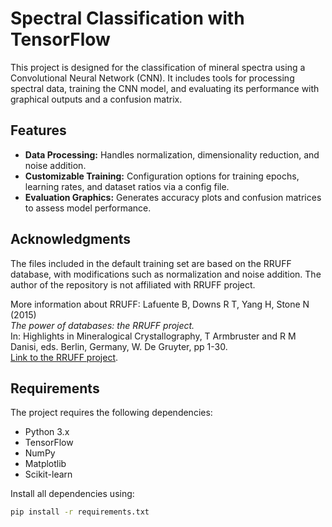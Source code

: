 # Spectral Classification with TensorFlow

This project is designed for the classification of mineral spectra using a Convolutional Neural Network (CNN). It includes tools for processing spectral data, training the CNN model, and evaluating its performance with graphical outputs and a confusion matrix.

## Features

- **Data Processing:** Handles normalization, dimensionality reduction, and noise addition.
- **Customizable Training:** Configuration options for training epochs, learning rates, and dataset ratios via a config file.
- **Evaluation Graphics:** Generates accuracy plots and confusion matrices to assess model performance.

## Acknowledgments

The files included in the default training set are based on the RRUFF database, with modifications such as normalization and noise addition. The author of the repository is not affiliated with RRUFF project.

More information about RRUFF:
Lafuente B, Downs R T, Yang H, Stone N (2015)  
*The power of databases: the RRUFF project.*  
In: Highlights in Mineralogical Crystallography, T Armbruster and R M Danisi, eds. Berlin, Germany, W. De Gruyter, pp 1-30.  
[Link to the RRUFF project](https://rruff.info/).

## Requirements

The project requires the following dependencies:
- Python 3.x
- TensorFlow
- NumPy
- Matplotlib
- Scikit-learn

Install all dependencies using:
```bash
pip install -r requirements.txt
